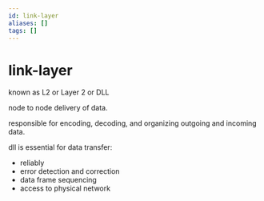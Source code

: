 ```yaml
---
id: link-layer
aliases: []
tags: []
---
```


# link-layer

known as L2 or Layer 2 or DLL

node to node delivery of data.

responsible for encoding, decoding, and organizing outgoing and incoming data.

dll is essential for data transfer:

- reliably
- error detection and correction
- data frame sequencing
- access to physical network
